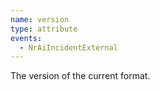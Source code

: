 ```yaml
---
name: version
type: attribute
events:
  - NrAiIncidentExternal
---
```


The version of the current format.
